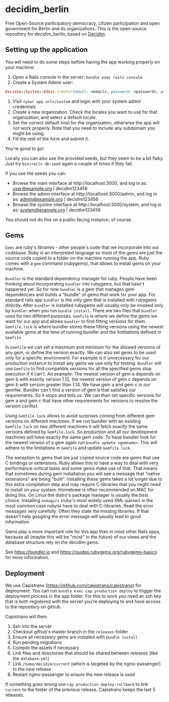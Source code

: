 # decidim_berlin

Free Open-Source participatory democracy, citizen participation and open government for Berlin and its organizations.
This is the open-source repository for decidim_berlin, based on [Decidim](https://github.com/decidim/decidim).

## Setting up the application

You will need to do some steps before having the app working properly on your machine:

1. Open a Rails console in the server: `bundle exec rails console`
1. Create a System Admin user:
```ruby
Decidim::System::Admin.create!(email: <email>, password: <password>, password_confirmation: <password>)
```
1. Visit `<your app url>/system` and login with your system admin credentials
1. Create a new organization. Check the locales you want to use for that organization, and select a default locale.
1. Set the correct default host for the organization, otherwise the app will not work properly. Note that you need to include any subdomain you might be using.
1. Fill the rest of the form and submit it.

You're good to go!

Locally you can also use the provided seeds, but they seem to be a bit flaky. Just try `bin/rails db:seed` again a couple of times if they fail.

If you use the seeds you can:

- Browse the main interface at http://localhost:3000, and log in as: user@example.org | decidim123456
- Browse the admin interface at http://localhost:3000/admin, and log in as: admin@example.org | decidim123456
- Browse the system interface at http://localhost:3000/system, and log in as: system@example.org | decidim123456

You should not do this on a public facing instance, of course.

## Gems

`Gems` are ruby's libraries - other people's code that we incorporate into our codebase. Ruby is an interpreted language so most of the gems are just the source code copied to a folder on the machine running the app. Ruby comes with a `gem` command (rubygems), that allows to install gems on your machine.

`Bundler` is the standard dependency manager for ruby. People have been thinking about incorporating `bundler` into rubygems, but that hasn't happened yet. So for now `bundler` is a gem that manages gem dependencies and builds a "bundle" of gems that work for your app. For standard rails app `bundler` is the only gem that is installed with rubygems directly. After `bundler` is installed rubygems will usually only be invoked only by `bundler` when you run `bundle install`. There are two files that `bundler` uses for two different purposes.
`Gemfile` is where we define the gems we want for our app and allows `bundler` to find fitting versions for them. `Gemfile.lock` is where bundler stores these fitting versions using the newest available gems at the time of running bundler and the limitiations defined in `Gemfile`.

In `Gemfile` we can set a maximum and minimum for the allowed versions of any gem, or define the version exactly. We can also set gems to be used only for a specific environment. For example is it unnecessary for our production instance to install any gems we use only for testing. `Bundler` will use `Gemfile` to find compatible versions for all the specified gems stop execution if it can't. An example: The newest version of gem a depends on gem b with exactly version 1.12, the newest version of gem c depends on gem b with version greater than 1.14. We have gem a and gem c in our gemfile. Bundler can't find a version of gem b that satisfies our requirements. So it stops and tells us. We can than set specific versions for gem a and gem c that have other requirements for versions to resolve the version conflict.

Using `Gemfile.lock` allows to avoid surprises coming from different gem versions on different machines. If we run bundler with an existing `Gemfile.lock` on two different machines it will fetch exactly the same versions defined by `Gemfile.lock`. So production and all our development machines will have exactly the same gem code. To have bundler look for the newest version of a gem again run `bundle update <gemname>`. This will adhere to the limitations in `Gemfile` and update `Gemfile.lock`.

The exception to gems that are just copied source code are gems that use C bindings or extensions. Ruby allows this to have a way to deal with very performance-critical tasks and some gems make use of that. That means that sometimes during gem installation you will see a message that "native extensions" are being "built". Installing these gems takes a lot longer due to this extra compilation step and may require C-libraries that you might need to install on your system. Homebrew is often recommended on MAC for doing this. On Linux the distro's package manager is usually the best choice. Installing `nokogiri` (ruby's most widely used XML-parser) is the most common case rubyist have to deal with C-libraries. Read the error messages very carefully. Often they state the missing libraries. If that doesn't help googling the error message will usually lead to good information.

Gems play a more important role for this app than in most other Rails apps, because all (maybe this will be "most" in the future) of our views and the database structure rely on the decidim gems.

See https://bundler.io and https://guides.rubygems.org/rubygems-basics for more information.

## Deployment

We use Capistrano (https://github.com/capistrano/capistrano) for deployment.
You can run `bundle exec cap production deploy` to trigger the deployment process in the app folder.
For this to work you need an ssh key that is both registered with the server you're deploying to and have access to the repository on github.

Capistrano will then:
1. Ssh into the server
1. Checkout github's master branch in the `releases`-folder
1. Ensure all necessary gems are installed with `bundle install`
1. Run pending migrations
1. Compile the assets if necessary
1. Link files and directories that should be shared between releases (like the `database.yml`)
1. Link `/home/decidim/current` (which is targeted by the nginx-passenger) to the new release
1. Restart nginx-passenger to ensure the new release is used

If something goes wrong use `cap production deploy:rollback` to link `current` to the folder of the previous release. Capistrano keeps the last 5 releases.
